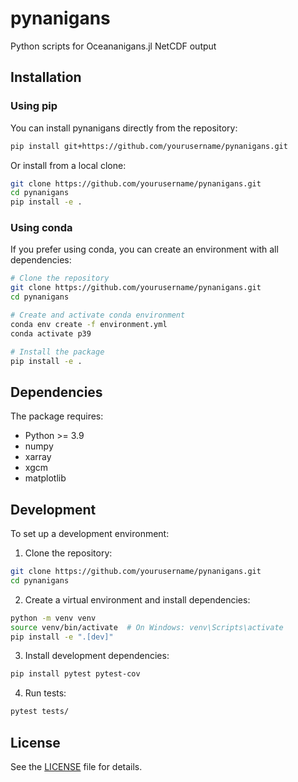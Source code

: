 # pynanigans

Python scripts for Oceananigans.jl NetCDF output

## Installation

### Using pip

You can install pynanigans directly from the repository:

```bash
pip install git+https://github.com/yourusername/pynanigans.git
```

Or install from a local clone:

```bash
git clone https://github.com/yourusername/pynanigans.git
cd pynanigans
pip install -e .
```

### Using conda

If you prefer using conda, you can create an environment with all dependencies:

```bash
# Clone the repository
git clone https://github.com/yourusername/pynanigans.git
cd pynanigans

# Create and activate conda environment
conda env create -f environment.yml
conda activate p39

# Install the package
pip install -e .
```

## Dependencies

The package requires:
- Python >= 3.9
- numpy
- xarray
- xgcm
- matplotlib

## Development

To set up a development environment:

1. Clone the repository:
```bash
git clone https://github.com/yourusername/pynanigans.git
cd pynanigans
```

2. Create a virtual environment and install dependencies:
```bash
python -m venv venv
source venv/bin/activate  # On Windows: venv\Scripts\activate
pip install -e ".[dev]"
```

3. Install development dependencies:
```bash
pip install pytest pytest-cov
```

4. Run tests:
```bash
pytest tests/
```

## License

See the [LICENSE](LICENSE) file for details.


